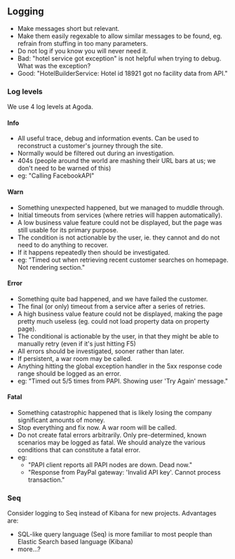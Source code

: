## Logging

- Make messages short but relevant.
- Make them easily regexable to allow similar messages to be found, eg. refrain from stuffing in too many parameters.
- Do not log if you know you will never need it. 
- Bad: "hotel service got exception" is not helpful when trying to debug. What was the exception?
- Good: "HotelBuilderService: Hotel id 18921 got no facility data from API."

### Log levels

 
We use 4 log levels at Agoda.

#### Info
- All useful trace, debug and information events. Can be used to reconstruct a customer's journey through the site.
- Normally would be filtered out during an investigation.  
- 404s (people around the world are mashing their URL bars at us; we don't need to be warned of this)
- eg: "Calling FacebookAPI" 

#### Warn
- Something unexpected happened, but we managed to muddle through.
- Initial timeouts from services (where retries will happen automatically).
- A low business value feature could not be displayed, but the page was still usable for its primary purpose.
- The condition is not actionable by the user, ie. they cannot and do not need to do anything to recover.
- If it happens repeatedly then should be investigated.
- eg: "Timed out when retrieving recent customer searches on homepage. Not rendering section." 

#### Error
- Something quite bad happened, and we have failed the customer.
- The final (or only) timeout from a service after a series of retries.
- A high business value feature could not be displayed, making the page pretty much useless (eg. could not load property data on property page).
- The conditional is actionable by the user, in that they might be able to manually retry (even if it's just hitting F5)
- All errors should be investigated, sooner rather than later.
- If persistent, a war room may be called.
- Anything hitting the global exception handler in the 5xx response code range should be logged as an error.
- eg: "Timed out 5/5 times from PAPI. Showing user 'Try Again' message."

#### Fatal
- Something catastrophic happened that is likely losing the company significant amounts of money.
- Stop everything and fix now. A war room will be called.
- Do not create fatal errors arbitrarily. Only pre-determined, known scenarios may be logged as fatal. We should analyze the various conditions that can constitute a fatal error. 
- eg:
    - "PAPI client reports all PAPI nodes are down. Dead now."
    - "Response from PayPal gateway: 'Invalid API key'. Cannot process transaction."

### Seq

Consider logging to Seq instead of Kibana for new projects. Advantages are:

- SQL-like query language (Seq) is more familiar to most people than Elastic Search based language (Kibana)
- more...?